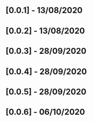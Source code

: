 ## [0.0.1] - 13/08/2020
## [0.0.2] - 13/08/2020	
## [0.0.3] - 28/09/2020
## [0.0.4] - 28/09/2020
## [0.0.5] - 28/09/2020
## [0.0.6] - 06/10/2020